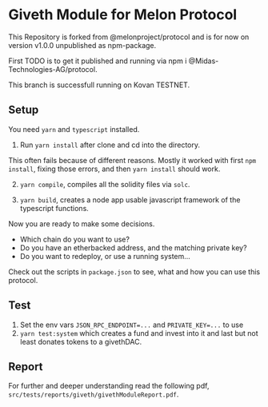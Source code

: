 # Giveth Module for Melon Protocol

This Repository is forked from @melonproject/protocol and is for now on version v1.0.0 unpublished as npm-package.

First TODO is to get it published and running via npm i @Midas-Technologies-AG/protocol.

This branch is successfull running on Kovan TESTNET.

## Setup

You need `yarn` and `typescript` installed.

1. Run `yarn install` after clone and cd into the directory.

This often fails because of different reasons. Mostly it worked with first `npm install`, fixing those errors, and then `yarn install` should work.

2. `yarn compile`, compiles all the solidity files via `solc`.

3. `yarn build`, creates a node app usable javascript framework of the typescript functions.

Now you are ready to make some decisions.

- Which chain do you want to use?
- Do you have an etherbacked address, and the matching private key?
- Do you want to redeploy, or use a running system...

Check out the scripts in `package.json` to see, what and how you can use this protocol.

## Test

1. Set the env vars `JSON_RPC_ENDPOINT=...` and `PRIVATE_KEY=...` to use
2. `yarn test:system` which creates a fund and invest into it and last but not least donates tokens to a givethDAC.

## Report

For further and deeper understanding read the following pdf, `src/tests/reports/giveth/givethModuleReport.pdf`. 